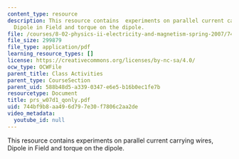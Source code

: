 ```yaml
---
content_type: resource
description: This resource contains  experiments on parallel current carrying wires,
  Dipole in Field and torque on the dipole.
file: /courses/8-02-physics-ii-electricity-and-magnetism-spring-2007/744bf9b8aa496d797e30f7806c2aa2de_prs_w07d1_qonly.pdf
file_size: 299879
file_type: application/pdf
learning_resource_types: []
license: https://creativecommons.org/licenses/by-nc-sa/4.0/
ocw_type: OCWFile
parent_title: Class Activities
parent_type: CourseSection
parent_uid: 588b48d5-a339-0347-e6e5-b16b0ec1fe7b
resourcetype: Document
title: prs_w07d1_qonly.pdf
uid: 744bf9b8-aa49-6d79-7e30-f7806c2aa2de
video_metadata:
  youtube_id: null
---
```

This resource contains  experiments on parallel current carrying wires, Dipole in Field and torque on the dipole.